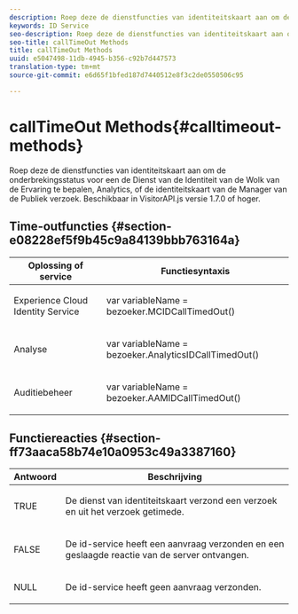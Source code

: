 ```yaml
---
description: Roep deze de dienstfuncties van identiteitskaart aan om de onderbrekingsstatus voor een de Dienst van de Identiteit van de Wolk van de Ervaring te bepalen, Analytics, of de identiteitskaart van de Manager van de Publiek verzoek. Beschikbaar in VisitorAPI.js versie 1.7.0 of hoger.
keywords: ID Service
seo-description: Roep deze de dienstfuncties van identiteitskaart aan om de onderbrekingsstatus voor een de Dienst van de Identiteit van de Wolk van de Ervaring te bepalen, Analytics, of de identiteitskaart van de Manager van de Publiek verzoek. Beschikbaar in VisitorAPI.js versie 1.7.0 of hoger.
seo-title: callTimeOut Methods
title: callTimeOut Methods
uuid: e5047498-11db-4945-b356-c92b7d447573
translation-type: tm+mt
source-git-commit: e6d65f1bfed187d7440512e8f3c2de0550506c95

---
```



# callTimeOut Methods{#calltimeout-methods}

Roep deze de dienstfuncties van identiteitskaart aan om de onderbrekingsstatus voor een de Dienst van de Identiteit van de Wolk van de Ervaring te bepalen, Analytics, of de identiteitskaart van de Manager van de Publiek verzoek. Beschikbaar in VisitorAPI.js versie 1.7.0 of hoger.

## Time-outfuncties {#section-e08228ef5f9b45c9a84139bbb763164a}

<table id="table_B3ACE584B3224D838070D32A8462EF28"> 
 <thead> 
  <tr> 
   <th colname="col1" class="entry"> Oplossing of service </th> 
   <th colname="col2" class="entry"> Functiesyntaxis </th> 
  </tr> 
 </thead>
 <tbody> 
  <tr> 
   <td colname="col1"> <p>Experience Cloud Identity Service </p> </td> 
   <td colname="col2"> <p> <span class="codeph">var <span class="varname"> variableName</span> = bezoeker.MCIDCallTimedOut()</span> </p> </td> 
  </tr> 
  <tr> 
   <td colname="col1"> <p> <span class="keyword"> Analyse</span> </p> </td> 
   <td colname="col2"> <p> <span class="codeph">var <span class="varname"> variableName</span> = bezoeker.AnalyticsIDCallTimedOut()</span> </p> </td> 
  </tr> 
  <tr> 
   <td colname="col1"> <p> <span class="keyword"> Auditiebeheer</span> </p> </td> 
   <td colname="col2"> <p> <span class="codeph">var <span class="varname"> variableName</span> = bezoeker.AAMIDCallTimedOut()</span> </p> </td> 
  </tr> 
 </tbody> 
</table>

## Functiereacties {#section-ff73aaca58b74e10a0953c49a3387160}

<table id="table_5D08A5DD6FD04F94818B0E8B790D3136"> 
 <thead> 
  <tr> 
   <th colname="col1" class="entry"> Antwoord </th> 
   <th colname="col2" class="entry"> Beschrijving </th> 
  </tr> 
 </thead>
 <tbody> 
  <tr> 
   <td colname="col1"> <p> <span class="codeph"> TRUE</span> </p> </td> 
   <td colname="col2"> <p>De dienst van identiteitskaart verzond een verzoek en uit het verzoek getimede. </p> </td> 
  </tr> 
  <tr> 
   <td colname="col1"> <p> <span class="codeph"> FALSE</span> </p> </td> 
   <td colname="col2"> <p>De id-service heeft een aanvraag verzonden en een geslaagde reactie van de server ontvangen. </p> </td> 
  </tr> 
  <tr> 
   <td colname="col1"> <p> <span class="codeph"> NULL</span> </p> </td> 
   <td colname="col2"> <p>De id-service heeft geen aanvraag verzonden. </p> </td> 
  </tr> 
 </tbody> 
</table>

